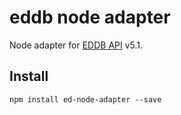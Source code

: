 # eddb node adapter
Node adapter for [EDDB API](https://eddb.io/api) v5.1.

## Install

    npm install ed-node-adapter --save



 

